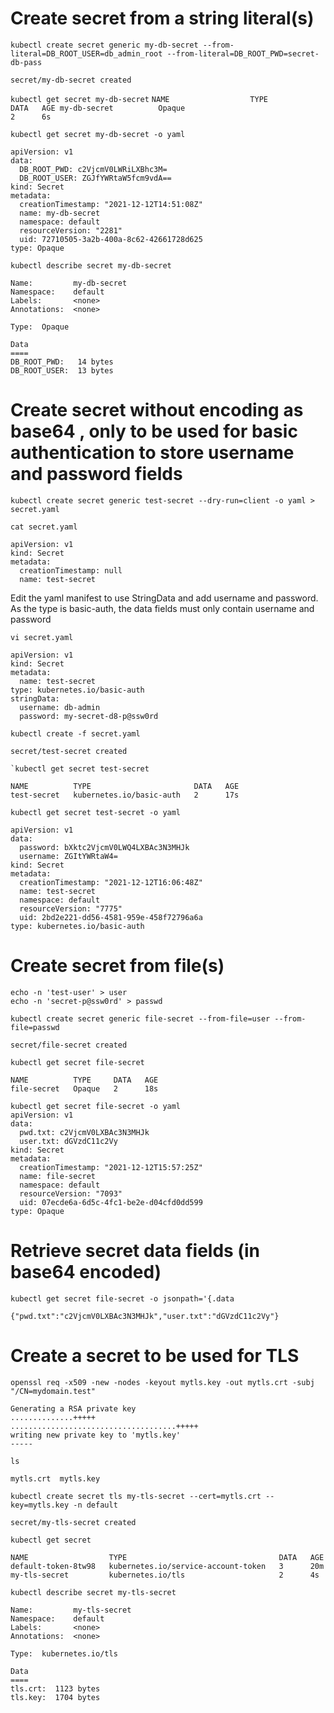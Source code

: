 
# Create secret from a string literal(s)

```
kubectl create secret generic my-db-secret --from-literal=DB_ROOT_USER=db_admin_root --from-literal=DB_ROOT_PWD=secret-db-pass
```

`secret/my-db-secret created`


```kubectl get secret my-db-secret```
`
NAME                  TYPE                                  DATA   AGE
my-db-secret          Opaque                                2      6s
`

```
kubectl get secret my-db-secret -o yaml
```
```
apiVersion: v1
data:
  DB_ROOT_PWD: c2VjcmV0LWRiLXBhc3M=
  DB_ROOT_USER: ZGJfYWRtaW5fcm9vdA==
kind: Secret
metadata:
  creationTimestamp: "2021-12-12T14:51:08Z"
  name: my-db-secret
  namespace: default
  resourceVersion: "2281"
  uid: 72710505-3a2b-400a-8c62-42661728d625
type: Opaque
```

```
kubectl describe secret my-db-secret
```
```
Name:         my-db-secret
Namespace:    default
Labels:       <none>
Annotations:  <none>

Type:  Opaque

Data
====
DB_ROOT_PWD:   14 bytes
DB_ROOT_USER:  13 bytes
```
  
  
# Create secret without encoding as base64 , only to be used for basic authentication to store username and password fields
  
```
kubectl create secret generic test-secret --dry-run=client -o yaml > secret.yaml
```
  
```
cat secret.yaml
```

```
apiVersion: v1
kind: Secret
metadata:
  creationTimestamp: null
  name: test-secret
```  
Edit the yaml manifest to use StringData and add username and password. As the type is basic-auth, the data fields must only contain  username and password

`vi secret.yaml`

```  
apiVersion: v1
kind: Secret
metadata:
  name: test-secret
type: kubernetes.io/basic-auth
stringData:
  username: db-admin
  password: my-secret-d8-p@ssw0rd
```
```
kubectl create -f secret.yaml
```
`secret/test-secret created`

```
`kubectl get secret test-secret
```
```
NAME          TYPE                       DATA   AGE
test-secret   kubernetes.io/basic-auth   2      17s
```

```
kubectl get secret test-secret -o yaml
```

```
apiVersion: v1
data:
  password: bXktc2VjcmV0LWQ4LXBAc3N3MHJk
  username: ZGItYWRtaW4=
kind: Secret
metadata:
  creationTimestamp: "2021-12-12T16:06:48Z"
  name: test-secret
  namespace: default
  resourceVersion: "7775"
  uid: 2bd2e221-dd56-4581-959e-458f72796a6a
type: kubernetes.io/basic-auth
```
 
# Create secret from file(s)
```
echo -n 'test-user' > user
echo -n 'secret-p@ssw0rd' > passwd
```
```
kubectl create secret generic file-secret --from-file=user --from-file=passwd
```
`secret/file-secret created`
```
kubectl get secret file-secret
```

```
NAME          TYPE     DATA   AGE
file-secret   Opaque   2      18s
```

```
kubectl get secret file-secret -o yaml
apiVersion: v1
data:
  pwd.txt: c2VjcmV0LXBAc3N3MHJk
  user.txt: dGVzdC11c2Vy
kind: Secret
metadata:
  creationTimestamp: "2021-12-12T15:57:25Z"
  name: file-secret
  namespace: default
  resourceVersion: "7093"
  uid: 07ecde6a-6d5c-4fc1-be2e-d04cfd0dd599
type: Opaque
```

# Retrieve secret data fields (in base64 encoded)
  
 ```
kubectl get secret file-secret -o jsonpath='{.data
```
`{"pwd.txt":"c2VjcmV0LXBAc3N3MHJk","user.txt":"dGVzdC11c2Vy"}`


# Create a secret to be used for TLS


```
openssl req -x509 -new -nodes -keyout mytls.key -out mytls.crt -subj "/CN=mydomain.test"
```

```
Generating a RSA private key
..............+++++
.....................................+++++
writing new private key to 'mytls.key'
-----
```


`ls`

`mytls.crt  mytls.key`


```
kubectl create secret tls my-tls-secret --cert=mytls.crt --key=mytls.key -n default
```
`secret/my-tls-secret created`
```
kubectl get secret
```
```
NAME                  TYPE                                  DATA   AGE
default-token-8tw98   kubernetes.io/service-account-token   3      20m
my-tls-secret         kubernetes.io/tls                     2      4s
```
```
kubectl describe secret my-tls-secret
```

```
Name:         my-tls-secret
Namespace:    default
Labels:       <none>
Annotations:  <none>

Type:  kubernetes.io/tls

Data
====
tls.crt:  1123 bytes
tls.key:  1704 bytes
``` 
  
  
